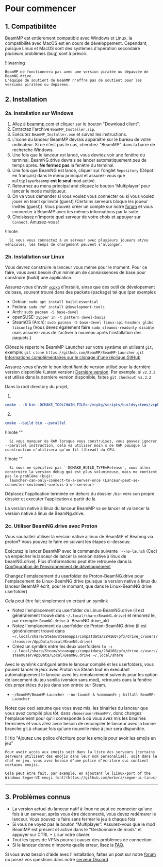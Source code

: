 # Pour commencer

## **1. Compatibilitée**

BeamMP est entièrement compatible avec Windows et Linux, la compatibilité avec MacOS est en cours de développement. 
Cependant, puisque Linux et MacOS sont des systèmes d'opération secondaire plusieurs problèmes (bug) sont à prévoir.

!!!warning

    BeamMP ne fonctionnera pas avec une version piratée ou dépassée de BeamNG.drive.
    L'équipe de soutient de BeamMP n'offre pas de soutient pour les versions piratées ou dépasées.

## **2. Installation**

### **2a. Installation sur Windows**
1. Allez à [beammp.com](https://beammp.com/) et cliquer sur le bouton "Download client".
2. Extractez l'archive `BeamMP_Installer.zip`.
3. Exécutez `BeamMP_Installer.exe` et suivez les instructions.
4. L'icone du lanceur BeamMP devrais apparaître sur le bureau de votre ordinateur. Si ce n'est pas le cas, cherchez "BeamMP" dans la barre de recherche Windows.
5. Une fois que le lanceur est lancé, vous devriez voir une fenêtre du terminal, BeamNG.drive devrais se lancer automatiquement peu de temps après. **Ne fermez pas** la fenêtre du terminal.
6. Une fois que BeamNG est lancé, cliquer sur l'onglet `Repository` (Dépot en français) dans le menu principal et assurez-vous que `multiplayerbeammp` **est le seul** mod activé.
7. Retournez au menu principal and cliquez le bouton 'Multiplayer' pour lancer le mode multijoueur.
8. On va vous demander si vous voulez vous connecter ou si vous voulez jouer en teant qu'invité (guest) (Certains serveurs bloque les joueur invités (guest)). Vous pouvez créer un compte sur notre [forum](https://forum.beammp.com) et vous connecter à BeamMP avec les mêmes informations par la suite.
9. Choisissez n'importe quel serveur de votre choix et appuyer sur `Connect`. Amusez-vous!

!!!note

      Si vous vous connectez à un serveur avec plusieurs joueurs et/ou véhicules, les temps de chargement peuvent s'allonger.

### **2b. Installation sur Linux**

Vous devrez construire le lanceur vous même pour le moment.
Pour ce faire, vous avez besoin d'un minimum de connaissences de base pour construire (build) une application.

Assurez-vous d'avoir [`vcpkg`](https://learn.microsoft.com/en-us/vcpkg/get_started/get-started?pivots=shell-bash#1---set-up-vcpkg) d'installé, ainse que des outil de dévelopement de base, souvent trouvé dans des packets (package) tel que (par exemple):

- Debian: `sudo apt install build-essential`
- Fedora: `sudo dnf install @development-tools`
- Arch: `sudo pacman -S base-devel`
- openSUSE: `zypper in -t pattern devel-basis`
- SteamOS (Arch): `sudo pacman -S base-devel linux-api-headers glibc libconfig` (Vous devez également faire `sudo steamos-readonly disable` mais assurez-vous de l'activer à nouveau après l'installation des paquets.)

Clônez le répertoire BeamMP-Launcher sur votre système en utilisant `git`, exemple:
`git clone https://github.com/BeamMP/BeamMP-Launcher.git`
[Informations complémentaires sur le clonage d'une réplique GitHub](https://docs.github.com/en/repositories/creating-and-managing-repositories/cloning-a-repository)

Assurez-vous d'avoir le bon identifiant de version utilisé pour la dernière version disponible (Latest version) [Dernière version](https://github.com/BeamMP/BeamMP-Launcher/releases/latest). Par exemple, si `v2.3.2` est utilisé dans la dernière version disponible, faites `git checkout v2.3.2`

Dans la root directory du projet,

1. 
```cmake
cmake . -B bin -DCMAKE_TOOLCHAIN_FILE=~/vcpkg/scripts/buildsystems/vcpkg.cmake -DVCPKG_TARGET_TRIPLET=x64-linux
```

2. 
```cmake
cmake --build bin --parallel
```

!!!note ""

      Si vous manquer de RAM lorsque vous construisez, vous pouvez ignorer --parallel instruction, cela va utiliser moin s de RAM puisque la construction n'utilisera qu'un fil (thread) du CPU.

!!!note ""

      Si vous ne spécifiez pas `-DCMAKE_BUILD_TYPE=Release`, vous allez construire la version debug qui est plus volumineuse, mais ne contient pas le problème (bug):
      launcher-can-only-connect-to-a-server-once (Lanceur-peut-se-connecter-seulement-unefois-à-un-serveur)

Déplacez l'application terminée en dehors du dossier `/bin` vers son propre dossier et executer l'application à partir de là.

La version native à linux du lanceur BeamMP va se lancer et va lancer la version native à linux de BeamNg.drive. 

### **2c. Utiliser BeamNG.drive avec Proton**

Vous souhaitez utiliser la version native à linux de BeamMP et Beamng via proton? Vous pouvez le faire en suivant les étapes ci-dessous:

Exécutez le lancer BeamMP avec la commande suivante ` --no-launch` (Ceci va empêcher le lanceur de lancer la version native à linux de beamNG.drive). Plus d'informations peut être retrouvée dans la [Configuration de l'environnement de développement](../guides/beammp-dev/beammp-dev.md)

Changez l'emplacement du userfolder de Proton-BeamNG.drive pour l'emplacement de Linux-BeamNG.drive (puisque la version native à linux du lanceur BeamMP écrit, pour le momant, que dans le Linux-BeamNG.drive userfolder)

Cela peut être fait simplement en créant un symlink

- Notez l'emplacement du userfolder de Linux-BeamNG.drive (il est généralement trouvé dans `~/.local/share/BeamNG.drive`) et renomez le, par exemple: `BeamNG.drive` à  `BeamNG.drive_old 
- Notez l'emplacement du userfolder de Proton-BeamNG.drive  (il est généralement trouvé dans `~/.local/share/Steam/steamapps/compatdata/284160/pfx/drive_c/users/steamuser/AppData/Local/BeamNG.drive`)
- Créez un symlink entre les deux userfolders `ln -s ~/.local/share/Steam/steamapps/compatdata/284160/pfx/drive_c/users/steamuser/AppData/Local/BeamNG.drive ~/.local/share`

Avec le symlink configuré antre le lanceur compilé et les userfolders, vous pouvez lancer le jeux avec Proton via Steam tout en executant automatiquement le lanceur avec les remplacement suivents pour les option de lancement du jeu vanilla (version sans mod), retrouvés dans la fenêtre des propriétées du jeu dans son entrée sur Steam.

- `~/BeamMP/BeamMP-Launcher --no-launch & %command% ; killall BeamMP-Launcher`

Notez que ceci assume que vous avez mis, les binairies du lanceur que vous avez compilé plus tôt, dans `/home/user/BeamMP/`, donc changez l'emplacement pour qu'il corresponde à où vous avez mis les binairies terminées et vous allez avoir besoin de recompiler le lanceur avec la bonne branche git à chaque fois qu'une nouvelle mise à jour sera disponible.

!!! tip "Ajoutez une police d'écriture  pour les emojis pour avoir les emojis en jeu"

    Pour avoir accès aux emojis soit dans la liste des serveurs (certains serveurs utilisent des emojis dans leur nom personalisé), soit dans le chat en jeu, vous avez besoin d'une police d'écriture qui contient certains emojis.

    Cela peut être fait, par exemple, en ajoutant le [Linux-port of the Windows Segoe-UI emoji font](https://github.com/mrbvrz/segoe-ui-linux)

---

## **3. Problèmes connus**
- La version actuel du lanceur natif à linux ne peut ce connecter qu'une fois à un serveur, après vous être déconnecté, vous devez redémarer le lanceur. Vous pouvez le faire sans fermer le jeu à chaque fois
- Si vous ne voyez pas le bouton “Multiplayer”. Assurez-vous que le mod BeamMP est présent et activé dans le “Gestionnaire de mods” et appuyer sur CTRL + L sur votre clavier.
- Tout les types de VPNs pourrait causer des problèmes de connection.
- Si le lanceur donne n'importe quelle erreur, lisez la [FAQ](https://forum.beammp.com/c/faq/35).

Si vous avez besoin d'aide avec l'installation, faites un post sur notre [forum](https://forum.beammp.com) ou posez vos questions dans notre [serveur Discord](https://discord.gg/beammp).
